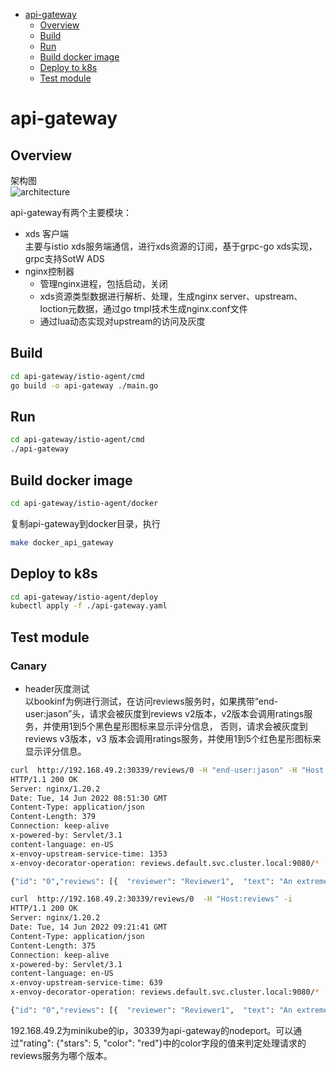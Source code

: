 - [api-gateway](#api-gateway)
  - [Overview](#overview)
  - [Build](#build)
  - [Run](#run)
  - [Build docker image](#build-docker-image)
  - [Deploy to k8s](#deploy-to-k8s)
  - [Test module](#test-module)
# api-gateway
## Overview
架构图  
![architecture](istio-agent/doc/picture/api-gateway架构图.png)  

api-gateway有两个主要模块：  
  - xds 客户端  
  主要与istio xds服务端通信，进行xds资源的订阅，基于grpc-go xds实现，grpc支持SotW ADS  
  - nginx控制器  
    - 管理nginx进程，包括启动，关闭  
    - xds资源类型数据进行解析、处理，生成nginx server、upstream、loction元数据，通过go tmpl技术生成nginx.conf文件
    - 通过lua动态实现对upstream的访问及灰度
## Build
```sh
cd api-gateway/istio-agent/cmd  
go build -o api-gateway ./main.go  
```
## Run
```sh
cd api-gateway/istio-agent/cmd  
./api-gateway
```
## Build docker image
```sh
cd api-gateway/istio-agent/docker  
```
复制api-gateway到docker目录，执行  
```sh
make docker_api_gateway
```
## Deploy to k8s
```sh
cd api-gateway/istio-agent/deploy  
kubectl apply -f ./api-gateway.yaml
```
## Test module
### Canary  
- header灰度测试  
以bookinf为例进行测试，在访问reviews服务时，如果携带“end-user:jason”头，请求会被灰度到reviews v2版本，v2版本会调用ratings服务，并使用1到5个黑色星形图标来显示评分信息，
否则，请求会被灰度到reviews v3版本，v3 版本会调用ratings服务，并使用1到5个红色星形图标来显示评分信息。
```sh
curl  http://192.168.49.2:30339/reviews/0 -H "end-user:jason" -H "Host:reviews" -i
HTTP/1.1 200 OK
Server: nginx/1.20.2
Date: Tue, 14 Jun 2022 08:51:30 GMT
Content-Type: application/json
Content-Length: 379
Connection: keep-alive
x-powered-by: Servlet/3.1
content-language: en-US
x-envoy-upstream-service-time: 1353
x-envoy-decorator-operation: reviews.default.svc.cluster.local:9080/*

{"id": "0","reviews": [{  "reviewer": "Reviewer1",  "text": "An extremely entertaining play by Shakespeare. The slapstick humour is refreshing!", "rating": {"stars": 5, "color": "black"}},{  "reviewer": "Reviewer2",  "text": "Absolutely fun and entertaining. The play lacks thematic depth when compared to other plays by Shakespeare.", "rating": {"stars": 4, "color": "black"}}]}
```
```sh
curl  http://192.168.49.2:30339/reviews/0  -H "Host:reviews" -i
HTTP/1.1 200 OK
Server: nginx/1.20.2
Date: Tue, 14 Jun 2022 09:21:41 GMT
Content-Type: application/json
Content-Length: 375
Connection: keep-alive
x-powered-by: Servlet/3.1
content-language: en-US
x-envoy-upstream-service-time: 639
x-envoy-decorator-operation: reviews.default.svc.cluster.local:9080/*

{"id": "0","reviews": [{  "reviewer": "Reviewer1",  "text": "An extremely entertaining play by Shakespeare. The slapstick humour is refreshing!", "rating": {"stars": 5, "color": "red"}},{  "reviewer": "Reviewer2",  "text": "Absolutely fun and entertaining. The play lacks thematic depth when compared to other plays by Shakespeare.", "rating": {"stars": 4, "color": "red"}}]}
```

192.168.49.2为minikube的ip，30339为api-gateway的nodeport。可以通过"rating": {"stars": 5, "color": "red"}中的color字段的值来判定处理请求的reviews服务为哪个版本。


